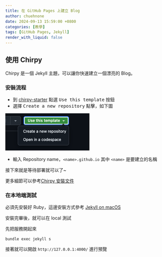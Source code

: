 ```yaml
---
title: 在 GitHub Pages 上建立 Blog
author: chuehnone
date: 2024-09-13 15:59:00 +0800
categories: [教學]
tags: [GitHub Pages, Jekyll]
render_with_liquid: false
---
```


## 使用 Chirpy

Chirpy 是一個 Jekyll 主題，可以讓你快速建立一個漂亮的 Blog。

### 安裝流程

- 到 [chirpy-starter](https://github.com/cotes2020/chirpy-starter) 點選 <kbd>Use this template</kbd> 按鈕
- 選擇 <kbd>Create a new repository</kbd> 點擊，如下圖

![](/assets/images/20240913/1.png)

- 輸入 Repository name，`<name>.github.io` 其中 `<name>` 是要建立的名稱

接下來就是等待部署就可以了~

更多細節可以參考[Chirpy 安裝文件](https://chirpy.cotes.page/posts/getting-started/)

### 在本地端測試

必須先安裝好 Ruby，這邊安裝方式參考 [Jekyll on macOS](https://jekyllrb.com/docs/installation/macos/)

安裝完畢後，就可以在 local 測試

先把服務開起來
```shell
bundle exec jekyll s 
```

接著就可以開啟 `http://127.0.0.1:4000/` 進行預覽

